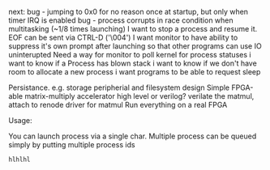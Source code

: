 next:
bug - jumping to 0x0 for no reason once at startup, but only when timer IRQ is enabled
bug - process corrupts in race condition when multitasking (~1/8 times launching)
I want to stop a process and resume it.
    EOF can be sent via CTRL-D ('\004')
I want monitor to have ability to suppress it's own prompt after launching so that other programs can use IO uninterupted
    Need a way for monitor to poll kernel for process statuses
i want to know if a Process has blown stack
i want to know if we don't have room to allocate a new process
i want programs to be able to request sleep

Persistance. e.g. storage peripherial and filesystem
design Simple FPGA-able matrix-multiply accelerator
    high level or verilog?
verilate the matmul, attach to renode
driver for matmul
Run everything on a real FPGA

Usage:

You can launch process via a single char.
Multiple process can be queued simply by putting multiple process ids

    hlhlhl
